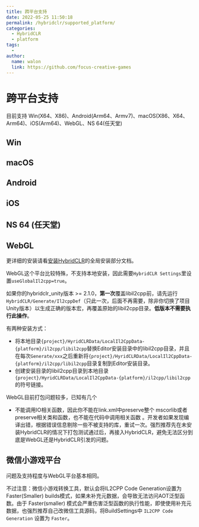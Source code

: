 ```yaml
---
title: 跨平台支持
date: 2022-05-25 11:50:18
permalink: /hybridclr/supported_platform/
categories:
  - HybridCLR
  - platform
tags:
  - 
author: 
  name: walon
  link: https://github.com/focus-creative-games
---
```


# 跨平台支持

目前支持 Win(X64、X86)、Android(Arm64、Armv7)、macOS(X86、X64、Arm64)、iOS(Arm64)、WebGL、NS 64(任天堂)

## Win

## macOS

## Android

## iOS

## NS 64 (任天堂)

## WebGL

更详细的安装请看[安装HybridCLR](/hybridclr/install/)的全局安装部分文档。

WebGL这个平台比较特殊，不支持本地安装，因此需要`HybridCLR Settings`里设置`useGlobalIl2cpp=true`。

如果你的hybridclr_unity版本 >= 2.1.0，**第一次**覆盖libil2cpp前，请先运行`HybridCLR/Generate/Il2cppDef`（只此一次，后面不再需要，除非你切换了项目Unity版本）以生成正确的版本宏，再覆盖原始的libil2cpp目录。**低版本不需要执行此操作**。

有两种安装方式：
- 将本地目录`{project}/HyridCLRData/LocalIl2CppData-{platform}/il2cpp/libil2cpp`替换Editor安装目录中的libil2cpp目录，并且在每次`Generate/xxx`之后重新将`{project}/HyridCLRData/LocalIl2CppData-{platform}/il2cpp/libil2cpp`目录复制到Editor安装目录。
- 创建安装目录的libil2cpp目录到本地目录`{project}/HyridCLRData/LocalIl2CppData-{platform}/il2cpp/libil2cpp`的符号链接。


WebGL目前打包问题较多，已知有几个

- 不能调用IO相关函数，因此你不能在link.xml中preserve整个 mscorlib或者preserve相关类和函数，也不能在代码中调用相关函数 。开发者如果发现编译出错，根据错误信息剔除一些不被支持的库，重试一次。强烈推荐先在未安装HybridCLR的情况下打包测试通过后，再接入HybridCLR，避免无法区分到底是WebGL还是HybridCLR引发的问题。

## 微信小游戏平台

问题及支持程度与WebGL平台基本相同。

不过注意：微信小游戏转换工具，默认会将IL2CPP Code Generation设置为Faster(Smaller) builds模式，如果未补充元数据，会导致无法访问AOT泛型函数。由于 Faster(smaller) 模式会严重伤害泛型函数的执行性能，即使使用补充元数据，也强烈推荐自己改微信工具源码，将BuildSettings中 `IL2CPP Code Generation` 设置为 `Faster`。

